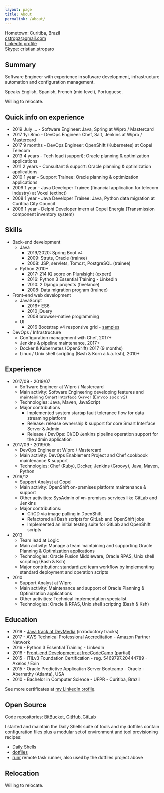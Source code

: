 ```yaml
---
layout: page
title: About
permalink: /about/
---
```


Hometown: Curitiba, Brazil  
cstropz@gmail.com  
[LinkedIn profile](https://linkedin.com/in/stroparo)  
Skype: cristian.stroparo  

## Summary

Software Engineer with experience in software development, infrastructure automation and configuration management.

Speaks English, Spanish, French (mid-level), Portuguese.

Willing to relocate.

## Quick info on experience

* 2019 July ... - Software Engineer: Java, Spring at Wipro / Mastercard
* 2017 1yr 8mo - DevOps Engineer: Chef, Salt, Jenkins at Wipro / Mastercard
* 2017 9 months - DevOps Engineer: OpenShift (Kubernetes) at Copel Telecom
* 2013 4 years - Tech lead (support): Oracle planning & optimization applications
* 2011 2 years - Consultant & support: Oracle planning & optimization applications
* 2010 1 year - Support Trainee: Oracle planning & optimization applications
* 2009 1 year - Java Developer Trainee (financial application for telecom industry) at Voxel (extinct)
* 2008 1 year - Java Developer Trainee: Java, Python data migration at Curitiba City Council
* 2006 1 year - Delphi Developer intern at Copel Energia (Transmission component inventory system)

## Skills

* Back-end development
  - Java
    - 2019/2020: Spring Boot v4
    - 2009: Struts, Oracle (trainee)
    - 2008: JSP, servlets, Tomcat, PostgreSQL (trainee)
  - Python 2010+
    - 2017: 214 IQ score on Pluralsight (expert)
    - 2016: Python 3 Essential Training - LinkedIn
    - 2010: 2 Django projects (freelance)
    - 2008: Data migration program (trainee)
* Front-end web development
  - JavaScript
    - 2016+ ES6
    - 2010 jQuery
    - 2008 browser-native programming
  - UI
    - 2016 Bootstrap v4 responsive grid - [samples](https://codepen.io/stroparo/full/qmLOYj/)
* DevOps / Infrastructure
  - Configuration management with Chef, 2017+
  - Jenkins & pipeline maintenance, 2017+
  - Docker & Kubernetes (OpenShift) 2017 (9 months)
  - Linux / Unix shell scripting (Bash & Korn a.k.a. ksh), 2010+
  
## Experience

* 2017/09 - 2019/07
  - Software Engineer at Wipro / Mastercard
  - Main activity: Software Engineering developing features and maintaining Smart Interface Server (Emvco spec v2)
  - Technologies: Java, Maven, JavaScript
  - Major contributions
    - Implemented system startup fault tolerance flow for data streaming platform
    - Release: release ownership & support for core Smart Interface Server & Admin
    - Release / DevOps: CI/CD Jenkins pipeline operation support for the admin application
* 2017/09 - 2019/05
  - DevOps Engineer at Wipro / Mastercard
  - Main activity: DevOps Enablement Project and Chef cookbook maintenance & support
  - Technologies: Chef (Ruby), Docker, Jenkins (Groovy), Java, Maven, Python
* 2016/12
  - Support Analyst at Copel
  - Main activity: OpenShift on-premises platform maintenance & support
  - Other activities: SysAdmin of on-premises services like GitLab and Jenkins
  - Major contributions:
    - CI/CD via image pulling in OpenShift
    - Refactored all Bash scripts for GitLab and OpenShift jobs
    - Implemented an initial testing suite for GitLab and OpenShift scripts
* 2013
  - Team lead at Logic
  - Main activity: Manage a team maintaining and supporting Oracle Planning & Optimization applications
  - Technologies: Oracle Fusion Middleware, Oracle RPAS, Unix shell scripting (Bash & Ksh)
  - Major contribution: standardized team workflow by implementing standard deployment and operation scripts
* 2010
  - Support Analyst at Wipro
  - Main activity: Maintenance and support of Oracle Planning & Optimization applications
  - Other activities: Technical implementation specialist
  - Technologies: Oracle & RPAS, Unix shell scripting (Bash & Ksh)

## Education

* 2019 - [Java track at DevMedia](https://www.devmedia.com.br/guia/programador-java/37809) (introductory tracks)
* 2017 - AWS Technical Professional Accreditation - Amazon Partner Network
* 2016 - Python 3 Essential Training - LinkedIn
* 2016 - [Front-end Development at freeCodeCamp](https://www.freecodecamp.org/stroparo) (partial)
* 2015 - ITILv3 Foundation Certification - reg. 5469797.20444789 - Axelos / Exin
* 2015 - Oracle Predictive Application Server Bootcamp - Oracle - Abernathy (Atlanta), USA
* 2010 - Bachelor in Computer Science - UFPR - Curitiba, Brazil

See more certificates at [my LinkedIn profile](https://linkedin.com/in/stroparo).

## Open Source

Code repositories: [BitBucket](https://bitbucket.org/stroparo), [GitHub](https://github.com/stroparo), [GitLab](https://gitlab.com/users/stroparo/projects)

I started and maintain the Daily Shells suite of tools and my dotfiles contain configuration files plus a modular set
of environment and tool provisioning recipes:

* [Daily Shells](https://github.com/stroparo/ds)
* [dotfiles](https://github.com/stroparo/dotfiles)
* [runr](https://github.com/stroparo/runr) remote task runner, also used by the dotfiles project above

## Relocation

Willing to relocate.
